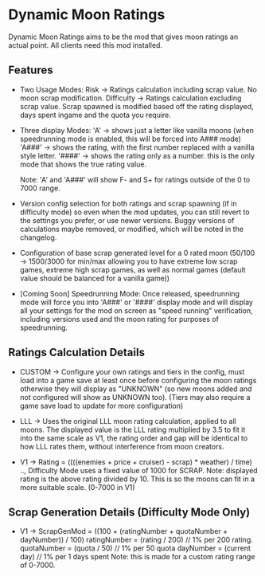 # Dynamic Moon Ratings

Dynamic Moon Ratings aims to be the mod that gives moon ratings an actual point. All clients need this mod installed.

## Features
- Two Usage Modes:
    Risk -> Ratings calculation including scrap value. No moon scrap modification.
    Difficulty -> Ratings calculation excluding scrap value. Scrap spawned is modified based off the rating displayed, days spent ingame and the quota you require.

- Three display Modes:
    'A' -> shows just a letter like vanilla moons (when speedrunning mode is enabled, this will be forced into A### mode)
    'A###' -> shows the rating, with the first number replaced with a vanilla style letter.
    '####' -> shows the rating only as a number. this is the only mode that shows the true rating value.
    
    Note: 'A' and 'A###' will show F- and S+ for ratings outside of the 0 to 7000 range.

- Version config selection for both ratings and scrap spawning (if in difficulty mode) so even when the mod updates, you can still revert to the settings you prefer, or use newer versions. Buggy versions of calculations maybe removed, or modified, which will be noted in the changelog.

- Configuration of base scrap generated level for a 0 rated moon (50/100 -> 1500/3000 for min/max allowing you to have extreme low scrap games, extreme high scrap games, as well as normal games (default value should be balanced for a vanilla game))

- [Coming Soon] Speedrunning Mode:
    Once released, speedrunning mode will force you into 'A###' or '####' display mode and will display all your settings for the mod on screen as "speed running" verification, including versions used and the moon rating for purposes of speedrunning.


## Ratings Calculation Details
- CUSTOM -> Configure your own ratings and tiers in the config, must load into a game save at least once before configuring the moon ratings otherwise they will display as "UNKNOWN" (so new moons added and not configured will show as UNKNOWN too). (Tiers may also require a game save load to update for more configuration)

- LLL -> Uses the original LLL moon rating calculation, applied to all moons. The displayed value is the LLL rating multiplied by 3.5 to fit it into the same scale as V1, the rating order and gap will be identical to how LLL rates them, without interference from moon creators.

- V1 -> Rating = ((((enemies + price + cruiser) - scrap) * weather) / time) .., Difficulty Mode uses a fixed value of 1000 for SCRAP.
    Note: displayed rating is the above rating divided by 10. This is so the moons can fit in a more suitable scale. (0-7000 in V1)

## Scrap Generation Details (Difficulty Mode Only)
- V1 -> ScrapGenMod = ((100 + (ratingNumber + quotaNumber + dayNumber)) / 100)
        ratingNumber = (rating / 200) // 1% per 200 rating.
        quotaNumber = (quota / 50) // 1% per 50 quota
        dayNumber = (current day) // 1% per 1 days spent
    Note: this is made for a custom rating range of 0-7000.